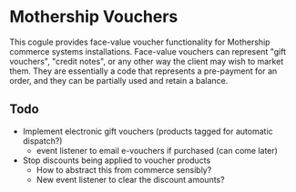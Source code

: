 # Mothership Vouchers

This cogule provides face-value voucher functionality for Mothership commerce systems installations. Face-value vouchers can represent "gift vouchers", "credit notes", or any other way the client may wish to market them. They are essentially a code that represents a pre-payment for an order, and they can be partially used and retain a balance.

## Todo

- Implement electronic gift vouchers (products tagged for automatic dispatch?)
	- event listener to email e-vouchers if purchased (can come later)
- Stop discounts being applied to voucher products
	- How to abstract this from commerce sensibly?
	- New event listener to clear the discount amounts?